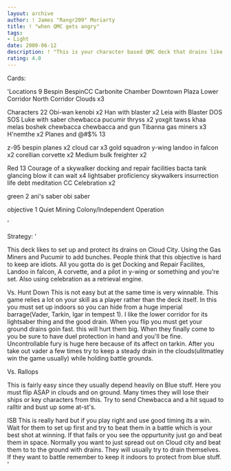 ```yaml
---
layout: archive
author: ! James "Rangr209" Moriarty
title: ! "when QMC gets angry"
tags:
- Light
date: 2000-06-12
description: ! "This is your character based QMC deck that drains like a mofo when left alone."
rating: 4.0
---
```

Cards: 

'Locations 9
Bespin
BespinCC
Carbonite Chamber
Downtown Plaza
Lower Corridor
North Corridor
Clouds x3

Characters 22
Obi-wan kenobi x2
Han with blaster x2
Leia with Blaster
DOS
SOS
Luke with saber
chewbacca
pucumir thryss x2
yoxgit
tawss khaa
melas
boshek
chewbacca
chewbacca and gun
Tibanna gas miners x3
H'nemthe x2
Planes and @#$% 13

z-95 bespin planes x2
cloud car x3
gold squadron y-wing
landoo in falcon x2
corellian corvette x2
Medium bulk freighter x2

Red 13
Courage of a skywalker
docking and repair facilities
bacta tank
glancing blow
it can wait x4
lightsaber proficiency
skywalkers
insurrection
life debt
meditation
CC Celebration x2

green 2
ani's saber
obi saber

objective 1
Quiet Mining Colony/Independent Operation

'

Strategy: '

This deck likes to set up and protect its drains on Cloud City. Using the Gas Miners and Pucumir to add bunches. People think that this objective is hard to keep are idiots. All you gotta do is get Docking and Repair Facilites, Landoo in falcon, A corvette, and a pilot in y-wing or something and you're set. Also using celebration as a retrieval engine.

Vs. Hunt Down
This is not easy but at the same time is very winnable. This game relies a lot on your skill as a player rather than the deck itself. In this you must set up indoors so you can hide from a huge imperial barrage(Vader, Tarkin, Igar in tempest 1). I like the lower corridor for its lightsaber thing and the good drain. When you flip you must get your ground drains goin fast. this will hurt them big. When they finally come to you be sure to have duel protection in hand and you'll be fine. Uncontrollable fury is huge here because of its affect on tarkin. After you take out vader a few times try to keep a steady drain in the clouds(ulitmatley win the game usually) while holding battle grounds.

Vs. Rallops

This is fairly easy since they usually depend heavily on Blue stuff. Here you must flip ASAP in clouds and on ground. Many times they will lose their ships or key characters from this. Try to send Chewbacca and a hit squad to ralltir and bust up some at-st's.

ISB
This is really hard but if you play right and use good timing its a win.  Wait for them to set up  first and try to beat them in a battle which is your best shot at winning. If that fails or you see the oppurtunity just go and beat them in space. Normally you want to just spread out on Cloud city and beat them to to the ground with drains. They will usually try to drain themselves. If they want to battle remember to keep it indoors to protect from blue stuff. '